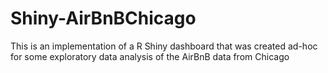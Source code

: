 # Shiny-AirBnBChicago
This is an implementation of a R Shiny dashboard that was created ad-hoc for some exploratory data analysis of the AirBnB data from Chicago

